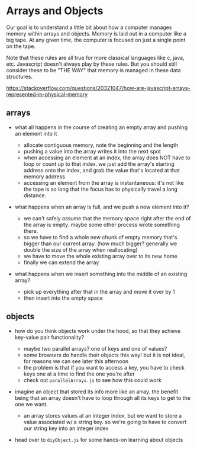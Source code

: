 # Arrays and Objects
Our goal is to understand a little bit about how a computer manages memory within arrays and objects. Memory is laid out in a computer like a big tape. At any given time, the computer is focused on just a single point on the tape.

Note that these rules are all true for more classical languages like c, java, etc. Javascript doesn't always play by these rules. But you should still consider these to be "THE WAY" that memory is managed in these data structures.

https://stackoverflow.com/questions/20321047/how-are-javascript-arrays-represented-in-physical-memory

## arrays
- what all happens in the course of creating an empty array and pushing an element into it
  - allocate contiguous memory, note the beginning and the length
  - pushing a value into the array writes it into the next spot
  - when accessing an element at an index, the array does NOT have to loop or count up to that index. we just add the array's starting address onto the index, and grab the value that's located at that memory address
  - accessing an element from the array is instantaneous: it's not like the tape is so long that the focus has to physically travel a long distance.

- what happens when an array is full, and we push a new element into it?
  - we can't safely assume that the memory space right after the end of the array is empty. maybe some other process wrote something there.
  - so we have to find a whole new chunk of empty memory that's bigger than our current array. (how much bigger? generally we double the size of the array when reallocating)
  - we have to move the whole existing array over to its new home
  - finally we can extend the array

- what happens when we insert something into the middle of an existing array?
  - pick up everything after that in the array and move it over by 1
  - then insert into the empty space


## objects
- how do you think objects work under the hood, so that they achieve key-value pair functionality?
  - maybe two parallel arrays? one of keys and one of values?
  - some browsers do handle their objects this way! but it is not ideal, for reasons we can see later this afternoon
  - the problem is that if you want to access a key, you have to check keys one at a time to find the one you're after
  - check out `parallelArrays.js` to see how this could work

- imagine an object that stored its info more like an array. the benefit being that an array doesn't have to loop through all its keys to get to the one we want.
  - an array stores values at an integer index, but we want to store a value associated w/ a string key. so we're going to have to convert our string key into an integer index

- head over to `diyObject.js` for some hands-on learning about objects